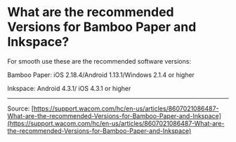# What are the recommended Versions for Bamboo Paper and Inkspace?

For smooth use these are the recommended software versions:


Bamboo Paper: iOS 2.18.4/Android 1.13.1/Windows 2.1.4 or higher


Inkspace: Android 4.3.1/ iOS 4.3.1 or higher

---
Source: [https://support.wacom.com/hc/en-us/articles/8607021086487-What-are-the-recommended-Versions-for-Bamboo-Paper-and-Inkspace](https://support.wacom.com/hc/en-us/articles/8607021086487-What-are-the-recommended-Versions-for-Bamboo-Paper-and-Inkspace)
